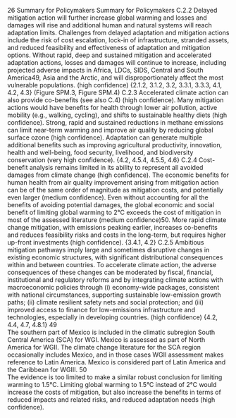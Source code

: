 26
Summary for Policymakers
Summary for Policymakers
C.2.2	 Delayed mitigation action will further increase global warming and losses and damages will rise and additional human 
and natural systems will reach adaptation limits. Challenges from delayed adaptation and mitigation actions include the 
risk of cost escalation, lock-in of infrastructure, stranded assets, and reduced feasibility and effectiveness of adaptation 
and mitigation options. Without rapid, deep and sustained mitigation and accelerated adaptation actions, losses 
and damages will continue to increase,  including projected adverse impacts in Africa, LDCs, SIDS, Central and South 
America49, Asia and the Arctic, and will disproportionately affect the most vulnerable populations. (high confidence) 
{2.1.2, 3.1.2, 3.2, 3.3.1, 3.3.3, 4.1, 4.2, 4.3} (Figure SPM.3, Figure SPM.4)
C.2.3	 Accelerated climate action can also provide co-benefits (see also C.4) (high confidence). Many mitigation actions would 
have benefits for health through lower air pollution, active mobility (e.g., walking, cycling), and shifts to sustainable 
healthy diets (high confidence). Strong, rapid and sustained reductions in methane emissions can limit near-term 
warming and improve air quality by reducing global surface ozone (high confidence). Adaptation can generate multiple 
additional benefits such as improving agricultural productivity, innovation, health and well-being, food security, 
livelihood, and biodiversity conservation (very high confidence). {4.2, 4.5.4, 4.5.5, 4.6}
C.2.4	 Cost-benefit analysis remains limited in its ability to represent all avoided damages from climate change (high 
confidence). The economic benefits for human health from air quality improvement arising from mitigation action can 
be of the same order of magnitude as mitigation costs, and potentially even larger (medium confidence). Even without 
accounting for all the benefits of avoiding potential damages, the global economic and social benefit of limiting global 
warming to 2°C exceeds the cost of mitigation in most of the assessed literature (medium confidence)50. More rapid 
climate change mitigation, with emissions peaking earlier, increases co-benefits and reduces feasibility risks and costs 
in the long-term, but requires higher up-front investments (high confidence). {3.4.1, 4.2}
C.2.5	 Ambitious mitigation pathways imply large and sometimes disruptive changes in existing economic structures, with 
significant distributional consequences within and between countries. To accelerate climate action, the adverse 
consequences of these changes can be moderated by fiscal, financial, institutional and regulatory reforms and by 
integrating climate actions with macroeconomic policies through (i) economy-wide packages, consistent with national 
circumstances, supporting sustainable low-emission growth paths; (ii) climate resilient safety nets and social protection; 
and (iii) improved access to finance for low-emissions infrastructure and technologies, especially in developing countries. 
(high confidence) {4.2, 4.4, 4.7, 4.8.1}
49	
The southern part of Mexico is included in the climatic subregion South Central America (SCA) for WGI. Mexico is assessed as part of North America for 
WGII. The climate change literature for the SCA region occasionally includes Mexico, and in those cases WGII assessment makes reference to Latin America. 
Mexico is considered part of Latin America and the Caribbean for WGIII.
50	
The evidence is too limited to make a similar robust conclusion for limiting warming to 1.5°C. Limiting global warming to 1.5°C instead of 2°C would 
increase the costs of mitigation, but also increase the benefits in terms of reduced impacts and related risks, and reduced adaptation needs (high 
confidence).
